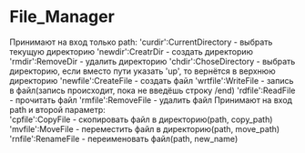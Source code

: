 # File_Manager
Принимают на вход только path:
  'curdir':CurrentDirectory - выбрать текущую директорию
  'newdir':CreatrDir - создать директорию
  'rmdir':RemoveDir - удалить директорию
  'chdir':ChoseDirectory - выбрать директорию, если вместо пути указать 'up', то вернётся в верхнюю директорию
  'newfile':CreateFile - создать файл
  'wrtfile':WriteFile - запись в файл(запись происходит, пока не введёшь строку /end)
  'rdfile':ReadFile - прочитать файл
  'rmfile':RemoveFile - удалить файл
Принимают на вход path и второй параметр:  
  'cpfile':CopyFile - скопировать файл в директорию(path, copy_path)
  'mvfile':MoveFile - переместить файл в директорию(path, move_path)
  'rnfile':RenameFile - переименовать файл(path, new_name)
